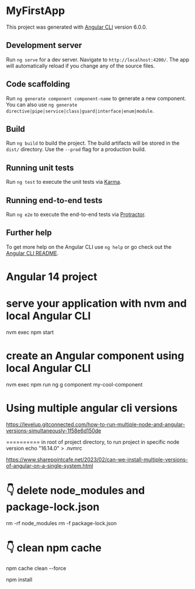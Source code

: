 # MyFirstApp

This project was generated with [Angular CLI](https://github.com/angular/angular-cli) version 6.0.0.

## Development server

Run `ng serve` for a dev server. Navigate to `http://localhost:4200/`. The app will automatically reload if you change any of the source files.

## Code scaffolding

Run `ng generate component component-name` to generate a new component. You can also use `ng generate directive|pipe|service|class|guard|interface|enum|module`.

## Build

Run `ng build` to build the project. The build artifacts will be stored in the `dist/` directory. Use the `--prod` flag for a production build.

## Running unit tests

Run `ng test` to execute the unit tests via [Karma](https://karma-runner.github.io).

## Running end-to-end tests

Run `ng e2e` to execute the end-to-end tests via [Protractor](http://www.protractortest.org/).

## Further help

To get more help on the Angular CLI use `ng help` or go check out the [Angular CLI README](https://github.com/angular/angular-cli/blob/master/README.md).


# Angular 14 project 

# serve your application with nvm and local Angular CLI
nvm exec npm start
# create an Angular component using local Angular CLI
nvm exec npm run ng g component my-cool-component

# Using multiple angular cli versions
https://levelup.gitconnected.com/how-to-run-multiple-node-and-angular-versions-simultaneously-1f58e6d150de

==========
in root of project directory, to run project in specific node version
echo "16.14.0" > .nvmrc

https://www.sharepointcafe.net/2023/02/can-we-install-multiple-versions-of-angular-on-a-single-system.html

# 👇️ delete node_modules and package-lock.json
rm -rf node_modules
rm -f package-lock.json

# 👇️ clean npm cache
npm cache clean --force

npm install
